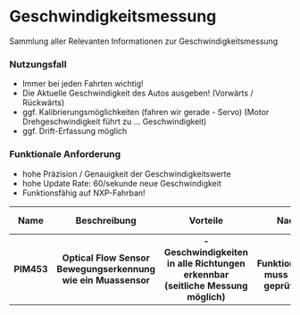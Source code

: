 # Geschwindigkeitsmessung
Sammlung aller Relevanten Informationen zur Geschwindigkeitsmessung

### Nutzungsfall
- Immer bei jeden Fahrten wichtig!
- Die Aktuelle Geschwindigkeit des Autos ausgeben! (Vorwärts / Rückwärts)
- ggf. Kalibrierungsmöglichkeiten (fahren wir gerade - Servo) (Motor Drehgeschwindigkeit führt zu ... Geschwindigkeit)
- ggf. Drift-Erfassung möglich

### Funktionale Anforderung
- hohe Präzision / Genauigkeit der Geschwindigkeitswerte
- hohe Update Rate: 60/sekunde neue Geschwindigkeit
- Funktionsfähig auf NXP-Fahrban!



| Name | Beschreibung | Vorteile | Nachteile | Technische Details | Kosten | Link | 
| :--: | :----------: | :------: | :-------: | :----------------: | :----: | :--: |
| **PIM453** | **Optical Flow Sensor <br> Bewegungserkennung wie ein Muassensor** | **- Geschwindigkeiten in alle Richtungen erkennbar (seitliche Messung möglich)** | **- Funktionsfähigkeit muss zunächst geprüft werden** | **- Betriebsspannung: 3V, 5V <br> - Schnittstelle: SPI** | **22,32€** | **[Mouser](https://www.mouser.de/ProductDetail/Pimoroni/PIM453?qs=PzGy0jfpSMuJnlsymXyulA%3D%3D)**